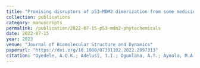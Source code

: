 ```yaml
---
title: "Promising disruptors of p53–MDM2 dimerization from some medicinal plant phytochemicals: a molecular modeling study"
collection: publications
category: manuscripts
permalink: /publication/2022-07-15-p53-mdm2-phytochemicals
date: 2022-07-15
year: 2023
venue: "Journal of Biomolecular Structure and Dynamics"
paperurl: "https://doi.org/10.1080/07391102.2022.2097313"
citation: "Oyedele, A.Q.K.; Adelusi, T.I.; Ogunlana, A.T.; Ayoola, M.A.; Adeyemi, R.O.; Babalola, M.O.; <b>Boyenle, I.D.</b> (2023). Promising disruptors of p53–MDM2 dimerization from some medicinal plant phytochemicals: a molecular modeling study. <i>Journal of Biomolecular Structure and Dynamics</i>, 41(12), 5817–5826. https://doi.org/10.1080/07391102.2022.2097313"
---
```

